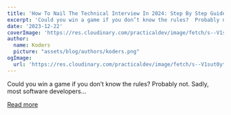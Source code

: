 ```yaml
---
title: 'How To Nail The Technical Interview In 2024: Step By Step Guide 🚀'
excerpt: 'Could you win a game if you don’t know the rules?  Probably not.  Sadly, most software developers...'
date: '2023-12-22'
coverImage: 'https://res.cloudinary.com/practicaldev/image/fetch/s--V1sut0yt--/c_imagga_scale,f_auto,fl_progressive,h_420,q_auto,w_1000/https://dev-to-uploads.s3.amazonaws.com/uploads/articles/gj01iodyfvj9lkx67lo2.jpg'
author:
  name: Koders
  picture: "assets/blog/authors/koders.png"
ogImage:
  url: 'https://res.cloudinary.com/practicaldev/image/fetch/s--V1sut0yt--/c_imagga_scale,f_auto,fl_progressive,h_420,q_auto,w_1000/https://dev-to-uploads.s3.amazonaws.com/uploads/articles/gj01iodyfvj9lkx67lo2.jpg'
---
```


Could you win a game if you don’t know the rules?  Probably not.  Sadly, most software developers...

[Read more](https://dev.to/dragosnedelcu/how-to-nail-your-next-technical-interview-in-2024-step-by-step-4jh0)
